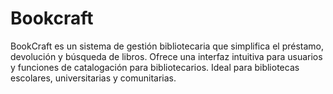 # Bookcraft
BookCraft es un sistema de gestión bibliotecaria que simplifica el préstamo, devolución y búsqueda de libros. Ofrece una interfaz intuitiva para usuarios y funciones de catalogación para bibliotecarios. Ideal para bibliotecas escolares, universitarias y comunitarias.
